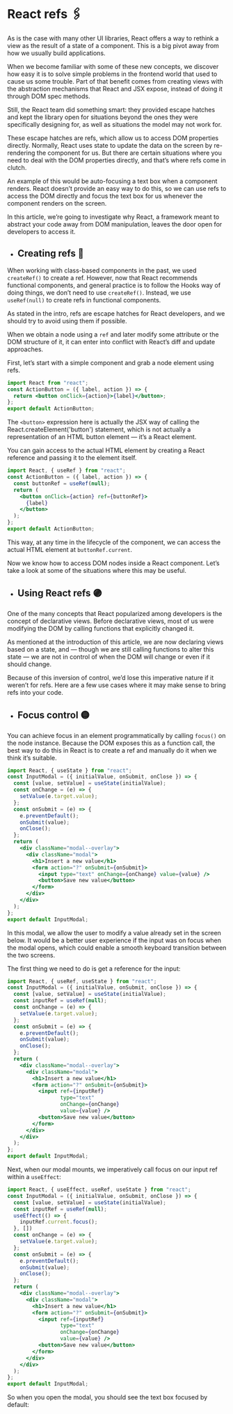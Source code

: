 # React refs 🖇

As is the case with many other UI libraries, React offers a way to rethink a view as the result of a state of a component. This is a big pivot away from how we usually build applications.

When we become familiar with some of these new concepts, we discover how easy it is to solve simple problems in the frontend world that used to cause us some trouble. Part of that benefit comes from creating views with the abstraction mechanisms that React and JSX expose, instead of doing it through DOM spec methods.

Still, the React team did something smart: they provided escape hatches and kept the library open for situations beyond the ones they were specifically designing for, as well as situations the model may not work for.

These escape hatches are refs, which allow us to access DOM properties directly. Normally, React uses state to update the data on the screen by re-rendering the component for us. But there are certain situations where you need to deal with the DOM properties directly, and that’s where refs come in clutch.

An example of this would be auto-focusing a text box when a component renders. React doesn’t provide an easy way to do this, so we can use refs to access the DOM directly and focus the text box for us whenever the component renders on the screen.

In this article, we’re going to investigate why React, a framework meant to abstract your code away from DOM manipulation, leaves the door open for developers to access it.

- ## Creating refs 🔴

When working with class-based components in the past, we used <code>createRef()</code> to create a ref. However, now that React recommends functional components, and general practice is to follow the Hooks way of doing things, we don’t need to use <code>createRef()</code>. Instead, we use <code>useRef(null)</code> to create refs in functional components.

As stated in the intro, refs are escape hatches for React developers, and we should try to avoid using them if possible.

When we obtain a node using a <code>ref</code> and later modify some attribute or the DOM structure of it, it can enter into conflict with React’s diff and update approaches.

First, let’s start with a simple component and grab a node element using refs.

```jsx
import React from "react";
const ActionButton = ({ label, action }) => {
  return <button onClick={action}>{label}</button>;
};
export default ActionButton;
```

The ```<button>``` expression here is actually the JSX way of calling the React.createElement('button') statement, which is not actually a representation of an HTML button element — it’s a React element.

You can gain access to the actual HTML element by creating a React reference and passing it to the element itself.

```jsx
import React, { useRef } from "react";
const ActionButton = ({ label, action }) => {
  const buttonRef = useRef(null);
  return (
    <button onClick={action} ref={buttonRef}>
      {label}
    </button>
  );
};
export default ActionButton;
```

This way, at any time in the lifecycle of the component, we can access the actual HTML element at <code>buttonRef.current</code>.

Now we know how to access DOM nodes inside a React component. Let’s take a look at some of the situations where this may be useful.

- ## Using React refs 🟣

One of the many concepts that React popularized among developers is the concept of declarative views. Before declarative views, most of us were modifying the DOM by calling functions that explicitly changed it.

As mentioned at the introduction of this article, we are now declaring views based on a state, and — though we are still calling functions to alter this state — we are not in control of when the DOM will change or even if it should change.

Because of this inversion of control, we’d lose this imperative nature if it weren’t for refs.
Here are a few use cases where it may make sense to bring refs into your code.

- ## Focus control 🟡

You can achieve focus in an element programmatically by calling <code>focus()</code> on the node instance.
Because the DOM exposes this as a function call, the best way to do this in React is to create a ref and manually do it when we think it’s suitable.

```jsx
import React, { useState } from "react";
const InputModal = ({ initialValue, onSubmit, onClose }) => {
  const [value, setValue] = useState(initialValue);
  const onChange = (e) => {
    setValue(e.target.value);
  };
  const onSubmit = (e) => {
    e.preventDefault();
    onSubmit(value);
    onClose();
  };
  return (
    <div className="modal--overlay">
      <div className="modal">
        <h1>Insert a new value</h1>
        <form action="?" onSubmit={onSubmit}>
          <input type="text" onChange={onChange} value={value} />
          <button>Save new value</button>
        </form>
      </div>
    </div>
  );
};
export default InputModal;
```
In this modal, we allow the user to modify a value already set in the screen below. It would be a better user experience if the input was on focus when the modal opens, which could enable a smooth keyboard transition between the two screens.

The first thing we need to do is get a reference for the input:

```jsx
import React, { useRef, useState } from "react";
const InputModal = ({ initialValue, onSubmit, onClose }) => {
  const [value, setValue] = useState(initialValue);
  const inputRef = useRef(null);
  const onChange = (e) => {
    setValue(e.target.value);
  };
  const onSubmit = (e) => {
    e.preventDefault();
    onSubmit(value);
    onClose();
  };
  return (
    <div className="modal--overlay">
      <div className="modal">
        <h1>Insert a new value</h1>
        <form action="?" onSubmit={onSubmit}>
          <input ref={inputRef} 
                 type="text" 
                 onChange={onChange}
                 value={value} />
          <button>Save new value</button>
        </form>
      </div>
    </div>
  );
};
export default InputModal;
```

Next, when our modal mounts, we imperatively call focus on our input ref within a <code>useEffect</code>:

```jsx
import React, { useEffect, useRef, useState } from "react";
const InputModal = ({ initialValue, onSubmit, onClose }) => {
  const [value, setValue] = useState(initialValue);
  const inputRef = useRef(null);
  useEffect(() => {
    inputRef.current.focus();
  }, [])
  const onChange = (e) => {
    setValue(e.target.value);
  };
  const onSubmit = (e) => {
    e.preventDefault();
    onSubmit(value);
    onClose();
  };
  return (
    <div className="modal--overlay">
      <div className="modal">
        <h1>Insert a new value</h1>
        <form action="?" onSubmit={onSubmit}>
          <input ref={inputRef}
                 type="text"
                 onChange={onChange}
                 value={value} />
          <button>Save new value</button>
        </form>
      </div>
    </div>
  );
};
export default InputModal;
```

So when you open the modal, you should see the text box focused by default:
